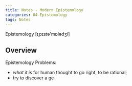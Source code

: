 ```yaml
---
title: Notes - Modern Epistemology
categories: 04-Epistemology
tags: Notes
---
```


Epistemology [ɪˌpɪstə'mɒlədʒi]

## Overview


Epistemology Problems:
  * *what it is* for human thought to go right, to be rational;
  * try to discover a ge
